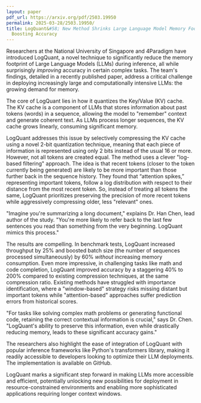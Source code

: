 ```yaml
---
layout: paper
pdf_url: https://arxiv.org/pdf/2503.19950
permalink: 2025-03-28/2503.19950/
title: LogQuant&#58; New Method Shrinks Large Language Model Memory Footprint While
  Boosting Accuracy
---
```




Researchers at the National University of Singapore and 4Paradigm have introduced LogQuant, a novel technique to significantly reduce the memory footprint of Large Language Models (LLMs) during inference, all while surprisingly *improving* accuracy in certain complex tasks. The team's findings, detailed in a recently published paper, address a critical challenge in deploying increasingly large and computationally intensive LLMs: the growing demand for memory.

The core of LogQuant lies in how it quantizes the Key/Value (KV) cache. The KV cache is a component of LLMs that stores information about past tokens (words) in a sequence, allowing the model to "remember" context and generate coherent text. As LLMs process longer sequences, the KV cache grows linearly, consuming significant memory.

LogQuant addresses this issue by selectively compressing the KV cache using a novel 2-bit quantization technique, meaning that each piece of information is represented using only 2 bits instead of the usual 16 or more. However, not all tokens are created equal. The method uses a clever "log-based filtering" approach.  The idea is that recent tokens (closer to the token currently being generated) are likely to be more important than those further back in the sequence history. They found that “attention spikes,” representing important tokens, follow a log distribution with respect to their distance from the most recent token. So, instead of treating all tokens the same, LogQuant prioritizes preserving the precision of more recent tokens while aggressively compressing older, less "relevant" ones.

"Imagine you're summarizing a long document," explains Dr. Han Chen, lead author of the study. "You're more likely to refer back to the last few sentences you read than something from the very beginning. LogQuant mimics this process."

The results are compelling.  In benchmark tests, LogQuant increased throughput by 25% and boosted batch size (the number of sequences processed simultaneously) by 60% *without* increasing memory consumption. Even more impressive, in challenging tasks like math and code completion, LogQuant improved accuracy by a staggering 40% to 200% compared to existing compression techniques, at the same compression ratio.  Existing methods have struggled with importance identification, where a "window-based" strategy risks missing distant but important tokens while "attention-based" approaches suffer prediction errors from historical scores.

"For tasks like solving complex math problems or generating functional code, retaining the correct contextual information is crucial," says Dr. Chen. "LogQuant's ability to preserve this information, even while drastically reducing memory, leads to these significant accuracy gains."

The researchers also highlight the ease of integration of LogQuant with popular inference frameworks like Python's transformers library, making it readily accessible to developers looking to optimize their LLM deployments. The implementation is available on GitHub.

LogQuant marks a significant step forward in making LLMs more accessible and efficient, potentially unlocking new possibilities for deployment in resource-constrained environments and enabling more sophisticated applications requiring longer context windows.